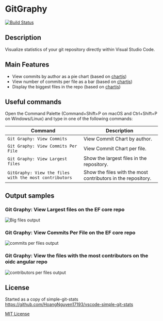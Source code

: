 

# GitGraphy

[![Build Status](https://dev.azure.com/pierobond/GitGraphy/_apis/build/status/marcopierobon.gitGraphy?branchName=master)](https://dev.azure.com/pierobond/GitGraphy/_build/latest?definitionId=2&branchName=master)

## Description

Visualize statistics of your git repository directly within Visual Studio Code.

## Main Features
- View commits by author as a pie chart (based on [chartjs](https://www.chartjs.org/))
- View number of commits per file as a bar (based on [chartjs](https://www.chartjs.org/))
- Display the biggest files in the repo (based on [chartjs](https://www.chartjs.org/))

## Useful commands
Open the Command Palette (Command+Shift+P on macOS and Ctrl+Shift+P on Windows/Linux) and type in one of the following commands:

Command | Description
--- | ---
```Git Graphy: View Commits``` | View Commit Chart by author.
```Git Graphy: View Commits Per File``` | View Commit Chart per file.
```Git Graphy: View Largest files``` | Show the largest files in the repository.
```GitGraphy: View the files with the most contributors``` | Show the files with the most contributors in the repository.

## Output samples

### Git Graphy: View Largest files on the EF core repo

![Big files output](design/bigFiles.gif)

### Git Graphy: View Commits Per File on the EF core repo

![commits per files output](design/commitsPerFile.gif)

### Git Graphy: View the files with the most contributors on the oidc angular repo

![contributors per files output](design/contributorsPerFile.gif)

## License

Started as a copy of simple-git-stats https://github.com/HoangNguyen17193/vscode-simple-git-stats

[MIT License](LICENSE)
